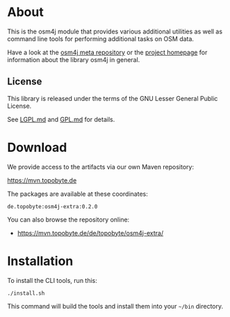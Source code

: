 # About

This is the osm4j module that provides various additional utilities as well as
command line tools for performing additional tasks on OSM data.

Have a look at the [osm4j meta repository](https://github.com/topobyte/osm4j) or
the [project homepage](http://www.jaryard.com/projects/osm4j/index.html) for
information about the library osm4j in general.

## License

This library is released under the terms of the GNU Lesser General Public
License.

See [LGPL.md](LGPL.md) and [GPL.md](GPL.md) for details.

# Download

We provide access to the artifacts via our own Maven repository:

<https://mvn.topobyte.de>

The packages are available at these coordinates:

    de.topobyte:osm4j-extra:0.2.0

You can also browse the repository online:

* <https://mvn.topobyte.de/de/topobyte/osm4j-extra/>

# Installation

To install the CLI tools, run this:

    ./install.sh

This command will build the tools and install them into your `~/bin`
directory.
